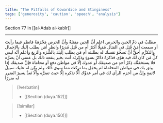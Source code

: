 ```yaml
---
title: "The Pitfalls of Cowardice and Stinginess"
tags: ['generosity', 'caution', 'speech', "analysis"]
---
```


 Section 77 in [[al-Adab al-kabīr]]

---
مطلبٌ في ذمِّ الجبن والحرص اعلم أنَّ الجبن مقتلةٌ وأنَّ الحرص مَحْرَمَةٌ  فانظر فيما رأيتَ أو سمعت أمَنْ قُتِل في القتال مُقبِلًا أكثرُ أم من قُتِل مُدبِرًا وانظر أمَن يطلب إليك بالإجمال والتكرُّم أحقُّ أنْ تسخُوَ نفسك له بطلبته أم مَن يطلب إليك بالشَّرَه والزيغ واعلم أنَّه ليس كلُّ مَن كان لك فيه هوًى فذَكرَهُ ذاكرٌ بسوءٍ وذكرتَه أنت بخير ينفعه ذلك بل عسى أنْ يضرَّه  فلا يستخفنَّك ذِكرُ أحدٍ من صديقك أو عدوك إلَّا في مواطن دفعٍ أو محاماة فإنَّ صديقك إذا وثق بك في مواطن المحاماة لم يحفِل بما تركتَ مما سوى ذلك ولم يكن له عليك سبيلُ لائمةٍ  وإنَّ من أحزم الرأي لك في أمر عدوِّك ألَّا تذكره إلَّا حيث تضرُّه وألَّا تَعدَّ يسيرَ الضرر له ضررًا

> [!verbatim]
> - [[Section (duya.152)]]

> [!similar]
> - [[Section (duya.150)]]
